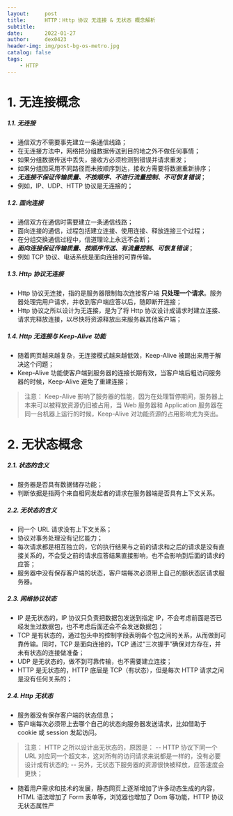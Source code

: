 ```yaml
---
layout:     post
title:      HTTP：Http 协议 无连接 & 无状态 概念解析
subtitle:   
date:       2022-01-27
author:     dex0423
header-img: img/post-bg-os-metro.jpg
catalog: false
tags:
    - HTTP
---
```



# 1. 无连接概念

##### 1.1. 无连接

- 通信双方不需要事先建立一条通信线路；
- 在无连接方法中，网络把分组数据传送到目的地之外不做任何事情；
- 如果分组数据传送中丢失，接收方必须检测到错误并请求重发；
- 如果分组因采用不同路径而未按顺序到达，接收方需要将数据重新排序；
- ***无连接不保证传输质量、不按顺序、不进行流量控制、不可恢复错误***；
- 例如，IP、UDP、HTTP 协议是无连接的；

##### 1.2. 面向连接

- 通信双方在通信时需要建立一条通信线路；
- 面向连接的通信，过程包括建立连接、使用连接、释放连接三个过程；
- 在分组交换通信过程中，信道理论上永远不会断；
- ***面向连接保证传输质量、按顺序传送、有流量控制、可恢复错误***；
- 例如 TCP 协议、电话系统是面向连接的可靠传输。

##### 1.3. Http 协议无连接

- Http 协议无连接，指的是服务器限制每次连接客户端 **只处理一个请求**。服务器处理完用户请求，并收到客户端应答以后，随即断开连接；
- Http 协议之所以设计为无连接，是为了将 Http 协议设计成请求时建立连接、请求完释放连接，以尽快将资源释放出来服务器其他客户端；

##### 1.4. Http 无连接与 Keep-Alive 功能

- 随着网页越来越复杂，无连接模式越来越低效，Keep-Alive 被踢出来用于解决这个问题；
- Keep-Alive 功能使客户端到服务器的连接长期有效，当客户端后粗访问服务器的时候，Keep-Alive 避免了重建连接；
> 注意：
> Keep-Alive 影响了服务器的性能，因为在处理暂停期间，服务器上本来可以被释放资源仍旧被占用，当 Web 服务器和 Application 服务器在同一台机器上运行的时候，Keep-Alive 对功能资源的占用影响尤为突出。


# 2. 无状态概念

##### 2.1. 状态的含义

- 服务器是否具有数据储存功能；
- 判断依据是指两个来自相同发起者的请求在服务器端是否具有上下文关系。

##### 2.2. 无状态的含义

- 同一个 URL 请求没有上下文关系；
- 协议对事务处理没有记忆能力；
- 每次请求都是相互独立的，它的执行结果与之前的请求和之后的请求是没有直接关系的，不会受之前的请求应答结果直接影响，也不会影响到后面的请求的应答；
- 服务器中没有保存客户端的状态，客户端每次必须带上自己的额状态区请求服务器。

##### 2.3. 网络协议状态

- IP 是无状态的，IP 协议只负责把数据包发送到指定 IP，不会考虑前面是否已经发生过数据包，也不考虑后面还会不会发送数据包；
- TCP 是有状态的，通过包头中的控制字段表明各个包之间的关系，从而做到可靠传输。同时，TCP 是面向连接的，TCP 通过“三次握手”确保对方存在，并未有状态的连接做准备；
- UDP 是无状态的，做不到可靠传输，也不需要建立连接；
- HTTP 是无状态的，HTTP 底层是 TCP（有状态），但是每次 HTTP 请求之间是没有任何关系的；

##### 2.4. Http 无状态

- 服务器没有保存客户端的状态信息；
- 客户端每次必须带上去哪个自己的状态向服务器发送请求，比如借助于 cookie 或 session 发起访问。
>注意：
>HTTP 之所以设计出无状态的，原因是：
-- HTTP 协议下同一个 URL 对应同一个超文本，这对所有的访问请求来说都是一样的，没有必要设计成有状态的;
-- 另外，无状态下服务器的资源很快被释放，应答速度会更快；
- 随着用户需求和技术的发展，静态网页上逐渐增加了许多动态生成的内容，HTML 语法增加了 Form 表单等，浏览器也增加了 Dom 等功能，HTTP 协议无状态属性严
